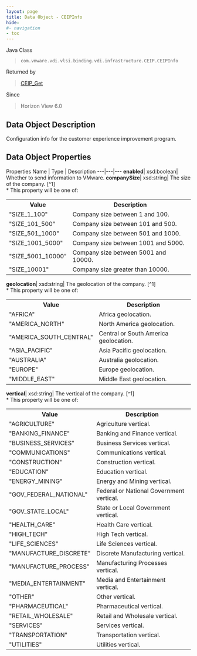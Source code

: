 ```yaml
---
layout: page
title: Data Object - CEIPInfo
hide:
#- navigation
- toc
---
```






Java Class
> `com.vmware.vdi.vlsi.binding.vdi.infrastructure.CEIP.CEIPInfo`

Returned by
> [CEIP_Get](vdi.infrastructure.CEIP.md#get)

Since
> Horizon View 6.0


## Data Object Description

Configuration info for the customer experience improvement program.

## Data Object Properties
Properties
Name |  Type |  Description
---|---|---
**enabled**|  xsd:boolean|  Whether to send information to VMware.
**companySize**|  xsd:string|  The size of the company. [^1]<br>* This property will be one of:<br><table><tr><th>Value</th><th>Description</th></tr><tr><td>"SIZE_1_100"</td><td>Company size between 1 and 100.</td></tr><tr><td>"SIZE_101_500"</td><td>Company size between 101 and 500.</td></tr><tr><td>"SIZE_501_1000"</td><td>Company size between 501 and 1000.</td></tr><tr><td>"SIZE_1001_5000"</td><td>Company size between 1001 and 5000.</td></tr><tr><td>"SIZE_5001_10000"</td><td>Company size between 5001 and 10000.</td></tr><tr><td>"SIZE_10001"</td><td>Company size greater than 10000.</td></tr></table>
**geolocation**|  xsd:string|  The geolocation of the company. [^1]<br>* This property will be one of:<br><table><tr><th>Value</th><th>Description</th></tr><tr><td>"AFRICA"</td><td>Africa geolocation.</td></tr><tr><td>"AMERICA_NORTH"</td><td>North America geolocation.</td></tr><tr><td>"AMERICA_SOUTH_CENTRAL"</td><td>Central or South America geolocation.</td></tr><tr><td>"ASIA_PACIFIC"</td><td>Asia Pacific geolocation.</td></tr><tr><td>"AUSTRALIA"</td><td>Australia geolocation.</td></tr><tr><td>"EUROPE"</td><td>Europe geolocation.</td></tr><tr><td>"MIDDLE_EAST"</td><td>Middle East geolocation.</td></tr></table>
**vertical**|  xsd:string|  The vertical of the company. [^1]<br>* This property will be one of:<br><table><tr><th>Value</th><th>Description</th></tr><tr><td>"AGRICULTURE"</td><td>Agriculture vertical.</td></tr><tr><td>"BANKING_FINANCE"</td><td>Banking and Finance vertical.</td></tr><tr><td>"BUSINESS_SERVICES"</td><td>Business Services vertical.</td></tr><tr><td>"COMMUNICATIONS"</td><td>Communications vertical.</td></tr><tr><td>"CONSTRUCTION"</td><td>Construction vertical.</td></tr><tr><td>"EDUCATION"</td><td>Education vertical.</td></tr><tr><td>"ENERGY_MINING"</td><td>Energy and Mining vertical.</td></tr><tr><td>"GOV_FEDERAL_NATIONAL"</td><td>Federal or National Government vertical.</td></tr><tr><td>"GOV_STATE_LOCAL"</td><td>State or Local Government vertical.</td></tr><tr><td>"HEALTH_CARE"</td><td>Health Care vertical.</td></tr><tr><td>"HIGH_TECH"</td><td>High Tech vertical.</td></tr><tr><td>"LIFE_SCIENCES"</td><td>Life Sciences vertical.</td></tr><tr><td>"MANUFACTURE_DISCRETE"</td><td>Discrete Manufacturing vertical.</td></tr><tr><td>"MANUFACTURE_PROCESS"</td><td>Manufacturing Processes vertical.</td></tr><tr><td>"MEDIA_ENTERTAINMENT"</td><td>Media and Entertainment vertical.</td></tr><tr><td>"OTHER"</td><td>Other vertical.</td></tr><tr><td>"PHARMACEUTICAL"</td><td>Pharmaceutical vertical.</td></tr><tr><td>"RETAIL_WHOLESALE"</td><td>Retail and Wholesale vertical.</td></tr><tr><td>"SERVICES"</td><td>Services vertical.</td></tr><tr><td>"TRANSPORTATION"</td><td>Transportation vertical.</td></tr><tr><td>"UTILITIES"</td><td>Utilities vertical.</td></tr></table>




 
